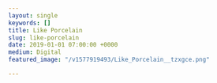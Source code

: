 ```yaml
---
layout: single
keywords: []
title: Like Porcelain
slug: like-porcelain
date: 2019-01-01 07:00:00 +0000
medium: Digital
featured_image: "/v1577919493/Like_Porcelain__tzxgce.png"

---
```

